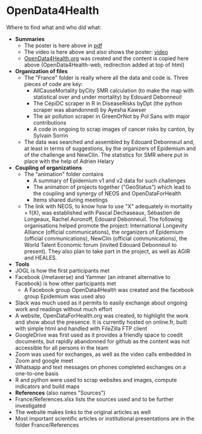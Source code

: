 # OpenData4Health

Where to find what and who did what:
* **Summaries**
  * The poster is here above in [pdf](OpenData4Health-poster.pdf)
  * The video is here above and also shows the poster: [video](OpenData4Health-video.mp4)
  * [OpenData4Health.org](https://www.opendata4health.org) was created and the content is copied here above (OpenData4Health-web, redirection added at top of html)
* **Organization of files**
  * The "France" folder is really where all the data and code is. Three pieces of code are key:
    * AllCauseMortality byCity SMR calculation (to make the map with statistical over and under mortality) by Edouard Debonneuil
    * The CépiDC scraper in R in DiseaseRisks byDpt (the python scraper was abandonned) by Ayesha Kawser
    * The air pollution scraper in GreenOrNot by Pol Sans with major contributions
    * A code in ongoing to scrap images of cancer risks by canton, by Sylvain Sorrin
  * The data was searched and assembled by Edouard Debonneuil and, at least in terms of suggestions, by the organizers of Epidemium and of the challenge and NewClin. The statistics for SMR where put in place with the help of Adrien Helary
* **Coupling of organizations**
  * The "animation" folder contains
    * A summary of Epidemium v1 and v2 data for such challenges
    * The animation of projects together ("GeoStatus") which lead to the coupling and synergy of NEOS and OpenDataForHealth
    * Items shared during meetings
  * The link with NEOS, to know how to use "X" adequately in mortality = f(X), was established with Pascal Dechaseaux, Sébastien de Longeaux, Rachel Aoronoff, Edouard Debonneuil. The following organisations helped promote the project: International Longevity Alliance (official communications), the organizers of Epidemium (official communications), NewClin (official communications), the World Talent Economic forum (invited Edouard Debonneuil to present). They also plan to take part in the project, as well as AGIR and HEALES.
* **Tools**
 * JOGL is how the first participants met
 * Facebook (/metaverse) and Yammer (an intranet alternative to Facebook) is how other participants met
    * A Facebook group OpenData4Health was created and the facebook group Epidemium was used also
 * Slack was much used as it permits to easily exchange about ongoing work and readings without much effort
 * A website, OpenDataForHealth.org was created, to highlight the work and show about the presence. It is currently hosted on online.fr, built with simple html and handled with FileZilla FTP client
 * GoogleDrive was first used as it provides a friendly space to coedit documents, but rapidly abandonned for github as the content was not accessible for all persons in the team
 * Zoom was used for exchanges, as well as the video calls embedded in Zoom and google meet
 * Whatsapp and text messages on phones completed exchanges on a one-to-one basis
 * R and python were used to scrap websites and images, compute indicators and build maps
* **References** (also names "Sources")
 * France/References.xlsx lists the sources used and to be further investigated
 * The website makes links to the original articles as well
 * Most important scientific articles or institutional presentations are in the folder France/References